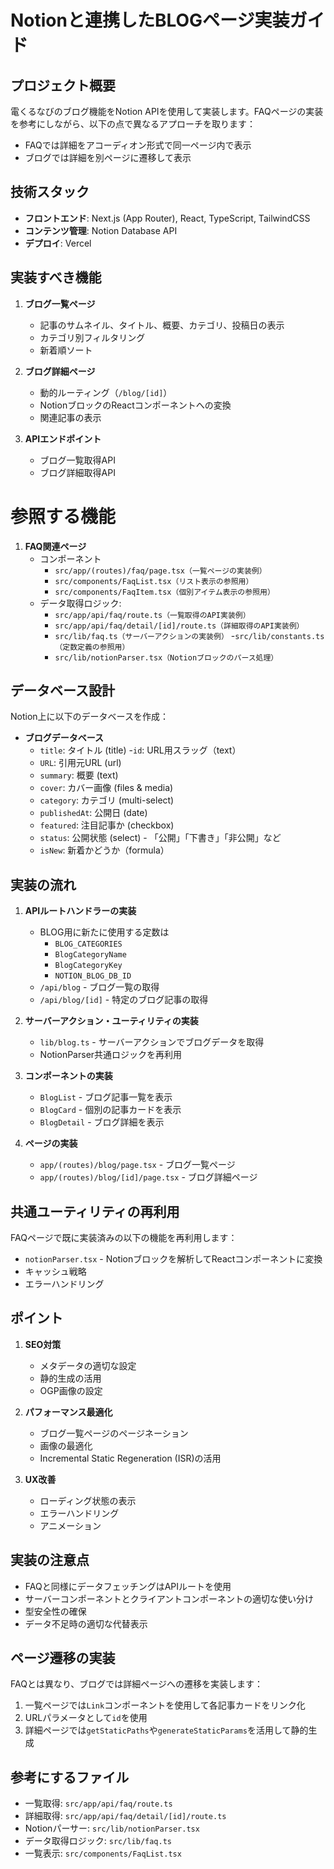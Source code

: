 # Notionと連携したBLOGページ実装ガイド

## プロジェクト概要

電くるなびのブログ機能をNotion APIを使用して実装します。FAQページの実装を参考にしながら、以下の点で異なるアプローチを取ります：

- FAQでは詳細をアコーディオン形式で同一ページ内で表示
- ブログでは詳細を別ページに遷移して表示

## 技術スタック

- **フロントエンド**: Next.js (App Router), React, TypeScript, TailwindCSS
- **コンテンツ管理**: Notion Database API
- **デプロイ**: Vercel

## 実装すべき機能

1. **ブログ一覧ページ**
    - 記事のサムネイル、タイトル、概要、カテゴリ、投稿日の表示
    - カテゴリ別フィルタリング
    - 新着順ソート

2. **ブログ詳細ページ**
    - 動的ルーティング（`/blog/[id]`）
    - NotionブロックのReactコンポーネントへの変換
    - 関連記事の表示

3. **APIエンドポイント**
    - ブログ一覧取得API
    - ブログ詳細取得API

# 参照する機能

1. **FAQ関連ページ**
    - コンポーネント
        - `src/app/(routes)/faq/page.tsx（一覧ページの実装例）`
        - `src/components/FaqList.tsx（リスト表示の参照用）`
        - `src/components/FaqItem.tsx（個別アイテム表示の参照用）`
    - データ取得ロジック:
        - `src/app/api/faq/route.ts（一覧取得のAPI実装例） `
        - `src/app/api/faq/detail/[id]/route.ts（詳細取得のAPI実装例）`
        - `src/lib/faq.ts（サーバーアクションの実装例）`
          -`src/lib/constants.ts（定数定義の参照用）`
        - `src/lib/notionParser.tsx（Notionブロックのパース処理）`

## データベース設計

Notion上に以下のデータベースを作成：

- **ブログデータベース**
    - `title`: タイトル (title)
      -`id`: URL用スラッグ（text）
    - `URL`: 引用元URL (url)
    - `summary`: 概要 (text)
    - `cover`: カバー画像 (files & media)
    - `category`: カテゴリ (multi-select)
    - `publishedAt`: 公開日 (date)
    - `featured`: 注目記事か (checkbox)
    - `status`: 公開状態 (select) - 「公開」「下書き」「非公開」など
    - `isNew`: 新着かどうか（formula）

## 実装の流れ

1. **APIルートハンドラーの実装**
    - BLOG用に新たに使用する定数は
        - `BLOG_CATEGORIES `
        - `BlogCategoryName`
        - `BlogCategoryKey`
        - `NOTION_BLOG_DB_ID`
    - `/api/blog` - ブログ一覧の取得
    - `/api/blog/[id]` - 特定のブログ記事の取得

2. **サーバーアクション・ユーティリティの実装**
    - `lib/blog.ts` - サーバーアクションでブログデータを取得
    - NotionParser共通ロジックを再利用

3. **コンポーネントの実装**
    - `BlogList` - ブログ記事一覧を表示
    - `BlogCard` - 個別の記事カードを表示
    - `BlogDetail` - ブログ詳細を表示

4. **ページの実装**
    - `app/(routes)/blog/page.tsx` - ブログ一覧ページ
    - `app/(routes)/blog/[id]/page.tsx` - ブログ詳細ページ

## 共通ユーティリティの再利用

FAQページで既に実装済みの以下の機能を再利用します：

- `notionParser.tsx` - Notionブロックを解析してReactコンポーネントに変換
- キャッシュ戦略
- エラーハンドリング

## ポイント

1. **SEO対策**
    - メタデータの適切な設定
    - 静的生成の活用
    - OGP画像の設定

2. **パフォーマンス最適化**
    - ブログ一覧ページのページネーション
    - 画像の最適化
    - Incremental Static Regeneration (ISR)の活用

3. **UX改善**
    - ローディング状態の表示
    - エラーハンドリング
    - アニメーション

## 実装の注意点

- FAQと同様にデータフェッチングはAPIルートを使用
- サーバーコンポーネントとクライアントコンポーネントの適切な使い分け
- 型安全性の確保
- データ不足時の適切な代替表示

## ページ遷移の実装

FAQとは異なり、ブログでは詳細ページへの遷移を実装します：

1. 一覧ページでは`Link`コンポーネントを使用して各記事カードをリンク化
2. URLパラメータとして`id`を使用
3. 詳細ページでは`getStaticPaths`や`generateStaticParams`を活用して静的生成

## 参考にするファイル

- 一覧取得: `src/app/api/faq/route.ts`
- 詳細取得: `src/app/api/faq/detail/[id]/route.ts`
- Notionパーサー: `src/lib/notionParser.tsx`
- データ取得ロジック: `src/lib/faq.ts`
- 一覧表示: `src/components/FaqList.tsx` 